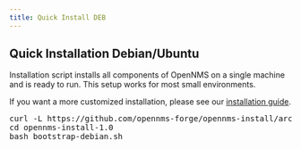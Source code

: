 ```yaml
---
title: Quick Install DEB
---
```


## Quick Installation Debian/Ubuntu

Installation script installs all components of OpenNMS on a single machine and is ready to run.
This setup works for most small environments.

If you want a more customized installation, please see our [installation guide](http://docs.opennms.org/opennms/releases/17.0.0/guide-install/guide-install.html#gi-install-opennms-debian).

<pre class="prettyprint">
curl -L https://github.com/opennms-forge/opennms-install/archive/1.0.tar.gz | tar xz
cd opennms-install-1.0
bash bootstrap-debian.sh
</pre>

<script type="text/javascript" src="https://asciinema.org/a/34604.js" id="asciicast-34604" async></script>
